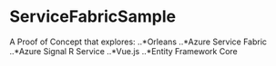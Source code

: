 # ServiceFabricSample

A Proof of Concept that explores:
..*Orleans
..*Azure Service Fabric
..*Azure Signal R Service
..*Vue.js 
..*Entity Framework Core
